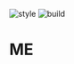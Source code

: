 ![style](https://github.com/dazzlemon/me/actions/workflows/style.yaml/badge.svg) ![build](https://github.com/dazzlemon/me/actions/workflows/build.yaml/badge.svg)

# ME
